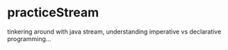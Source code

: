 # practiceStream

tinkering around with java stream, understanding imperative vs declarative programming... 
